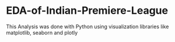 # EDA-of-Indian-Premiere-League
This Analysis was done with Python using visualization libraries like matplotlib, seaborn and plotly
